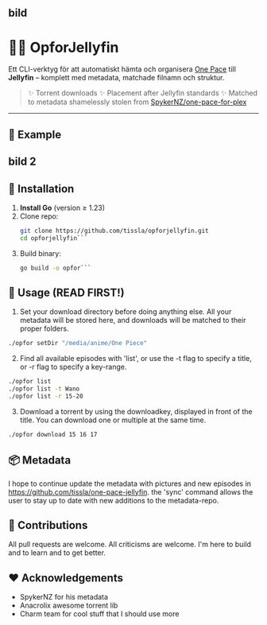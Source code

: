 ## bild

# 🏴‍☠️ OpforJellyfin

Ett CLI-verktyg för att automatiskt hämta och organisera [One Pace](https://onepace.net) till **Jellyfin** – komplett med metadata, matchade filnamn och struktur.

> ✨ Torrent downloads
> ✨ Placement after Jellyfin standards
> ✨ Matched to metadata shamelessly stolen from [SpykerNZ/one-pace-for-plex](https://github.com/SpykerNZ/one-pace-for-plex)   

---

## 📸 Example

## bild 2


## 🚀 Installation

1. **Install Go** (version ≥ 1.23)  
2. Clone repo:
   ```bash
   git clone https://github.com/tissla/opforjellyfin.git
   cd opforjellyfin```
3. Build binary:
   ```bash
   go build -o opfor```


## 🔧 Usage (READ FIRST!)

1. Set your download directory before doing anything else. All your metadata will be stored here, and downloads will be matched to their proper folders.
  ```bash
  ./opfor setDir "/media/anime/One Piece"
  ```
2. Find all available episodes with 'list', or use the -t flag to specify a title, or -r flag to specify a key-range.
  ```bash
  ./opfor list
  ./opfor list -t Wano
  ./opfor list -r 15-20
  ```
3. Download a torrent by using the downloadkey, displayed in front of the title. You can download one or multiple at the same time.
  ```bash
  ./opfor download 15 16 17
  ```

## 📦 Metadata

I hope to continue update the metadata with pictures and new episodes in https://github.com/tissla/one-pace-jellyfin.
the 'sync' command allows the user to stay up to date with new additions to the metadata-repo.

## 🤝 Contributions

All pull requests are welcome. All criticisms are welcome. I'm here to build and to learn and to get better.


## ❤️  Acknowledgements

- SpykerNZ for his metadata
- Anacrolix awesome torrent lib
- Charm team for cool stuff that I should use more
